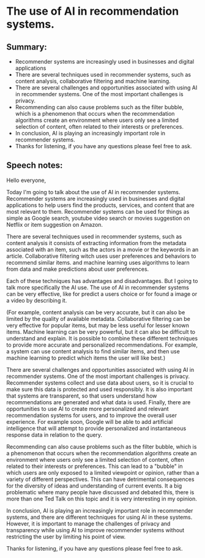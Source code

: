 # The use of AI in recommendation systems.

## Summary:

- Recommender systems are increasingly used in businesses and digital applications
- There are several techniques used in recommender systems, such as content analysis, collaborative filtering and machine learning.
- There are several challenges and opportunities associated with using AI in recommender systems. One of the most important challenges is privacy.
- Recommending can also cause problems such as the filter bubble, which is a phenomenon that occurs when the recommendation algorithms create an environment where users only see a limited selection of content, often related to their interests or preferences.
- In conclusion, AI is playing an increasingly important role in recommender systems.
- Thanks for listening, if you have any questions please feel free to ask.

## Speech notes:

Hello everyone,

Today I'm going to talk about the use of AI in recommender systems. Recommender systems are increasingly used in businesses and digital applications to help users find the products, services, and content that are most relevant to them. Recommender systems can be used for things as simple as Google search, youtube video search or movies suggestion on Netflix or item suggestion on Amazon.

There are several techniques used in recommender systems, such as content analysis it consists of extracting information from the metadata associated with an item, such as the actors in a movie or the keywords in an article. Collaborative filtering witch uses user preferences and behaviors to recommend similar items. and machine learning uses algorithms to learn from data and make predictions about user preferences.

Each of these techniques has advantages and disadvantages. But I going to talk more specifically the AI use. The use of AI in recommender systems can be very effective, like for predict a users choice or for found a image or a video by describing it.

(For example, content analysis can be very accurate, but it can also be limited by the quality of available metadata. Collaborative filtering can be very effective for popular items, but may be less useful for lesser known items. Machine learning can be very powerful, but it can also be difficult to understand and explain.
It is possible to combine these different techniques to provide more accurate and personalized recommendations. For example, a system can use content analysis to find similar items, and then use machine learning to predict which items the user will like best.)

There are several challenges and opportunities associated with using AI in recommender systems. One of the most important challenges is privacy. Recommender systems collect and use data about users, so it is crucial to make sure this data is protected and used responsibly. It is also important that systems are transparent, so that users understand how recommendations are generated and what data is used. Finally, there are opportunities to use AI to create more personalized and relevant recommendation systems for users, and to improve the overall user experience. For example soon, Google will be able to add artificial intelligence that will attempt to provide personalized and instantaneous response data in relation to the query.

Recommending can also cause problems such as the filter bubble, which is a phenomenon that occurs when the recommendation algorithms create an environment where users only see a limited selection of content, often related to their interests or preferences. This can lead to a "bubble" in which users are only exposed to a limited viewpoint or opinion, rather than a variety of different perspectives. This can have detrimental consequences for the diversity of ideas and understanding of current events. It a big problematic where many people have discussed and debated this, there is more than one Ted Talk on this topic and it is very interesting in my opinion.

In conclusion, AI is playing an increasingly important role in recommender systems, and there are different techniques for using AI in these systems. However, it is important to manage the challenges of privacy and transparency while using AI to improve recommender systems without restricting the user by limiting his point of view.

Thanks for listening, if you have any questions please feel free to ask.
